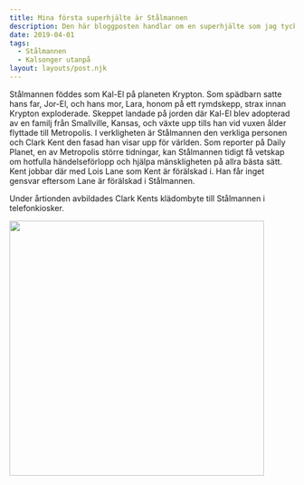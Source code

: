 ```yaml
---
title: Mina första superhjälte är Stålmannen
description: Den här bloggposten handlar om en superhjälte som jag tycker om
date: 2019-04-01
tags:
  - Stålmannen
  - Kalsonger utanpå
layout: layouts/post.njk
---
```

Stålmannen föddes som Kal-El på planeten Krypton. Som spädbarn satte hans far, Jor-El, och hans mor, Lara, honom på ett rymdskepp, strax innan Krypton exploderade. Skeppet landade på jorden där Kal-El blev adopterad av en familj från Smallville, Kansas, och växte upp tills han vid vuxen ålder flyttade till Metropolis. I verkligheten är Stålmannen den verkliga personen och Clark Kent den fasad han visar upp för världen. Som reporter på Daily Planet, en av Metropolis större tidningar, kan Stålmannen tidigt få vetskap om hotfulla händelseförlopp och hjälpa mänskligheten på allra bästa sätt. Kent jobbar där med Lois Lane som Kent är förälskad i. Han får inget gensvar eftersom Lane är förälskad i Stålmannen.	

Under årtionden avbildades Clark Kents klädombyte till Stålmannen i telefonkiosker.

<img src="https://clipartion.com/wp-content/uploads/2015/10/cliparti1-superman-1024x999.jpg" width="450" height="450" />


